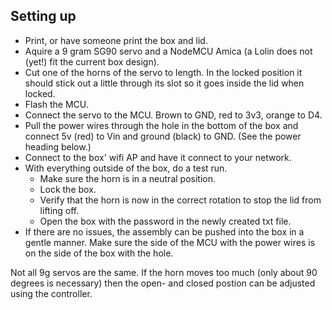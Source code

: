 ## Setting up

- Print, or have someone print the box and lid.
- Aquire a 9 gram SG90 servo and a NodeMCU Amica (a Lolin does not (yet!) fit the current box design).
- Cut one of the horns of the servo to length. In the locked position it should stick out a little through its slot so it goes inside the lid when locked.
- Flash the MCU.
- Connect the servo to the MCU. Brown to GND, red to 3v3, orange to D4.
- Pull the power wires through the hole in the bottom of the box and connect 5v (red) to Vin and ground (black) to GND. (See the power heading below.)
- Connect to the box' wifi AP and have it connect to your network.
- With everything outside of the box, do a test run.
  - Make sure the horn is in a neutral position.
  - Lock the box.
  - Verify that the horn is now in the correct rotation to stop the lid from lifting off.
  - Open the box with the password in the newly created txt file.
- If there are no issues, the assembly can be pushed into the box in a gentle manner. Make sure the side of the MCU with the power wires is on the side of the box with the hole.

Not all 9g servos are the same. If the horn moves too much (only about 90 degrees is necessary) then the open- and closed postion can be adjusted using the controller.
